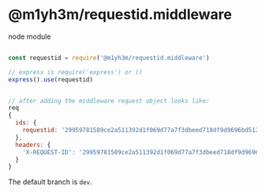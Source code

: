 # @m1yh3m/requestid.middleware

node module

```javascript

const requestid = require('@m1yh3m/requestid.middleware')

// express is require('express') or ()
express().use(requestid)


// after adding the middleware request object looks like:
req
{
  ids: {
    requestid: '29959781589ce2a511392d1f069d77a7f3dbeed718df9d9696bd512dccd77df0'
  },
  headers: {
    'X-REQUEST-ID': '29959781589ce2a511392d1f069d77a7f3dbeed718df9d9696bd512dccd77df0'
  }
}

```

The default branch is `dev`.

